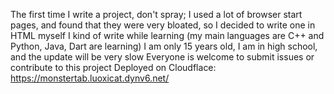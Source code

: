 The first time I write a project, don't spray; I used a lot of browser start pages, and found that they were very bloated, so I decided to write one in HTML myself I kind of write while learning (my main languages are C++ and Python, Java, Dart are learning) I am only 15 years old, I am in high school, and the update will be very slow Everyone is welcome to submit issues or contribute to this project Deployed on Cloudflace: https://monstertab.luoxicat.dynv6.net/
